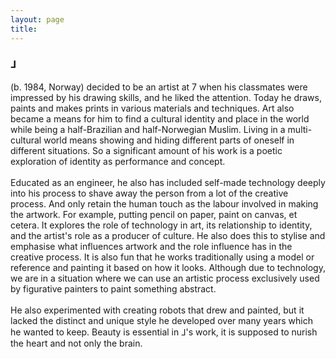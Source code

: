 ```yaml
---
layout: page
title: 
---
```

<div class="header__inline" style="max-width:600px">
    <H3>⅃</H3><p> (b. 1984, Norway) decided to be an artist at 7 when his classmates were impressed by his drawing skills, and he liked the attention. Today he draws, paints and makes prints in various materials and techniques. Art also became a means for him to find a cultural identity and place in the world while being a half-Brazilian and half-Norwegian Muslim. Living in a multi-cultural world means showing and hiding different parts of oneself in different situations. So a significant amount of his work is a poetic exploration of identity as performance and concept.<br><br>
    Educated as an engineer, he also has included self-made technology deeply into his process to shave away the person from a lot of the creative process. And only retain the human touch as the labour involved in making the artwork. For example, putting pencil on paper, paint on canvas, et cetera. It explores the role of technology in art, its relationship to identity, and the artist's role as a producer of culture. He also does this to stylise and emphasise what influences artwork and the role influence has in the creative process. It is also fun that he works traditionally using a model or reference and painting it based on how it looks. Although due to technology, we are in a situation where we can use an artistic process exclusively used by figurative painters to paint something abstract.<br><br>
    He also experimented with creating robots that drew and painted, but it lacked the distinct and unique style he developed over many years which he wanted to keep. Beauty is essential in ⅃'s work, it is supposed to nurish the heart and not only the brain.</p>
</div>
